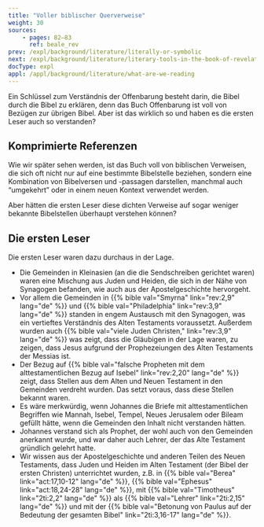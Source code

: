 ```yaml
---
title: "Voller biblischer Querverweise"
weight: 30
sources:
    - pages: 82–83
      ref: beale_rev
prev: /expl/background/literature/literally-or-symbolic
next: /expl/background/literature/literary-tools-in-the-book-of-revelation
docType: expl
appl: /appl/background/literature/what-are-we-reading
---
```


Ein Schlüssel zum Verständnis der Offenbarung besteht darin, die Bibel durch die Bibel zu erklären, denn das Buch Offenbarung ist voll von Bezügen zur übrigen Bibel. Aber ist das wirklich so und haben es die ersten Leser auch so verstanden?

## Komprimierte Referenzen

<a name="02d7"></a>
Wie wir später sehen werden, ist das Buch voll von biblischen Verweisen, die sich oft nicht nur auf eine bestimmte Bibelstelle beziehen, sondern eine Kombination von Bibelversen und -passagen darstellen, manchmal auch “umgekehrt” oder in einem neuen Kontext verwendet werden.

Aber hätten die ersten Leser diese dichten Verweise auf sogar weniger bekannte Bibelstellen überhaupt verstehen können?

## Die ersten Leser

<a name="2957"></a>
Die ersten Leser waren dazu durchaus in der Lage.

- Die Gemeinden in Kleinasien (an die die Sendschreiben gerichtet waren) waren eine Mischung aus Juden und Heiden, die sich in der Nähe von Synagogen befanden, wie auch aus der Apostelgeschichte hervorgeht.
- Vor allem die Gemeinden in {{% bible val="Smyrna" link="rev:2,9" lang="de" %}} und {{% bible val="Philadelphia" link="rev:3,9" lang="de" %}} standen in engem Austausch mit den Synagogen, was ein vertieftes Verständnis des Alten Testaments voraussetzt. Außerdem wurden auch {{% bible val="viele Juden Christen," link="rev:3,9" lang="de" %}} was zeigt, dass die Gläubigen in der Lage waren, zu zeigen, dass Jesus aufgrund der Prophezeiungen des Alten Testaments der Messias ist.
- Der Bezug auf {{% bible val="falsche Propheten mit dem alttestamentlichen Bezug auf Isebel" link="rev:2,20" lang="de" %}} zeigt, dass Stellen aus dem Alten und Neuen Testament in den Gemeinden verdreht wurden. Das setzt voraus, dass diese Stellen bekannt waren.
- Es wäre merkwürdig, wenn Johannes die Briefe mit alttestamentlichen Begriffen wie Mannah, Isebel, Tempel, Neues Jerusalem oder Bileam gefüllt hätte, wenn die Gemeinden den Inhalt nicht verstanden hätten.
- Johannes verstand sich als Prophet, der wohl auch von den Gemeinden anerkannt wurde, und war daher auch Lehrer, der das Alte Testament gründlich gelehrt hatte.
- Wir wissen aus der Apostelgeschichte und anderen Teilen des Neuen Testaments, dass Juden und Heiden im Alten Testament (der Bibel der ersten Christen) unterrichtet wurden, z.B. in {{% bible val="Berea" link="act:17,10-12" lang="de" %}}, {{% bible val="Ephesus" link="act:18,24-28" lang="de" %}}, mit {{% bible val="Timotheus" link="2ti:2,2" lang="de" %}} als {{% bible val="Lehrer" link="2ti:2,15" lang="de" %}} und mit der {{% bible val="Betonung von Paulus auf der Bedeutung der gesamten Bibel" link="2ti:3,16-17" lang="de" %}}.

